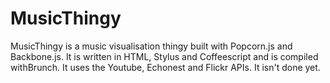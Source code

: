 # MusicThingy

MusicThingy is a music visualisation thingy built with Popcorn.js and Backbone.js. It is written in HTML, Stylus and Coffeescript and is compiled withBrunch. It uses the Youtube, Echonest and Flickr APIs. It isn't done yet. 
